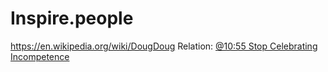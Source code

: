 # Inspire.people
https://en.wikipedia.org/wiki/DougDoug Relation: [@10:55 Stop Celebrating Incompetence](https://youtu.be/9CF9jx2Hhws?t=655)
